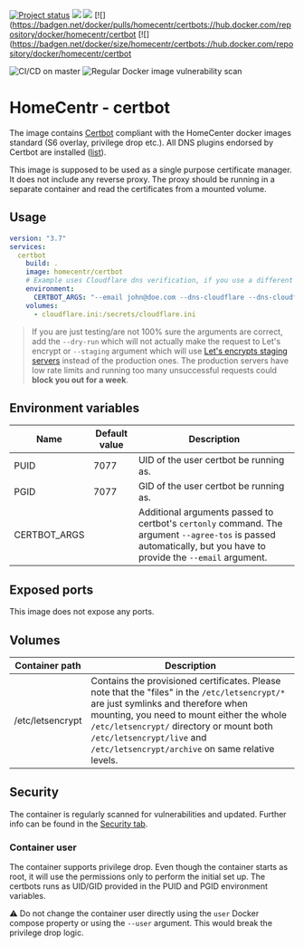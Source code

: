 [![Project status](https://badgen.net/badge/project%20status/stable%20%26%20actively%20maintaned?color=green)](https://github.com/homecentr/docker-certbot/graphs/commit-activity) [![](https://badgen.net/github/label-issues/homecentr/docker-certbot/bug?label=open%20bugs&color=green)](https://github.com/homecentr/docker-certbot/labels/bug) [![](https://badgen.net/github/release/homecentr/docker-certbot)](https://hub.docker.com/repository/docker/homecentr/certbot)
[![](https://badgen.net/docker/pulls/homecentr/certbots://hub.docker.com/repository/docker/homecentr/certbot
[![](https://badgen.net/docker/size/homecentr/certbots://hub.docker.com/repository/docker/homecentr/certbot

![CI/CD on master](https://github.com/homecentr/docker-certbot/CI/CD%20on%20master/badge.svg)
![Regular Docker image vulnerability scan](https://github.com/homecentr/docker-certbot/Regular%20Docker%20image%20vulnerability%20scan/badge.svg)


# HomeCentr - certbot

The image contains [Certbot](https://certbot.eff.org/) compliant with the HomeCenter docker images standard (S6 overlay, privilege drop etc.). All DNS plugins endorsed by Certbot are installed ([list](https://certbot.eff.org/docs/using.html#dns-plugins)).

This image is supposed to be used as a single purpose certificate manager. It does not include any reverse proxy. The proxy should be running in a separate container and read the certificates from a mounted volume.

## Usage

```yml
version: "3.7"
services:
  certbot
    build: .
    image: homecentr/certbot
    # Example uses Cloudflare dns verification, if you use a different provider, you need to adjust the arguments
    environment:
      CERTBOT_ARGS: "--email john@doe.com --dns-cloudflare --dns-cloudflare-credentials /secrets/cloudflare.ini"
    volumes:
      - cloudflare.ini:/secrets/cloudflare.ini
```

> If you are just testing/are not 100% sure the arguments are correct, add the `--dry-run` which will not actually make the request to Let's encrypt or `--staging` argument which will use [Let's encrypts staging servers](https://letsencrypt.org/docs/staging-environment/) instead of the production ones. The production servers have low rate limits and running too many unsuccessful requests could **block you out for a week**.

## Environment variables

| Name | Default value | Description |
|------|---------------|-------------|
| PUID | 7077 | UID of the user certbot be running as. |
| PGID | 7077 | GID of the user certbot be running as. |
| CERTBOT_ARGS | | Additional arguments passed to certbot's `certonly` command. The argument `--agree-tos` is passed automatically, but you have to provide the `--email` argument. |

## Exposed ports

This image does not expose any ports.

## Volumes

| Container path | Description |
|------------|---------------|
| /etc/letsencrypt | Contains the provisioned certificates. Please note that the "files" in the `/etc/letsencrypt/*` are just symlinks and therefore when mounting, you need to mount either the whole `/etc/letsencrypt/` directory or mount both `/etc/letsencrypt/live` and `/etc/letsencrypt/archive` on same relative levels. |

## Security
The container is regularly scanned for vulnerabilities and updated. Further info can be found in the [Security tab](https://github.com/homecentr/docker-certbot).

### Container user
The container supports privilege drop. Even though the container starts as root, it will use the permissions only to perform the initial set up. The certbots runs as UID/GID provided in the PUID and PGID environment variables.

:warning: Do not change the container user directly using the `user` Docker compose property or using the `--user` argument. This would break the privilege drop logic.